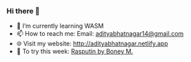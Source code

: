 ### Hi there 👋

- 🌱 I’m currently learning WASM
- 📫 How to reach me: Email: adityabhatnagar14@gmail.com
- 🌐 Visit my website: http://adityabhatnagar.netlify.app
- 🎵 To try this week: [Rasputin by Boney M.](https://youtu.be/16y1AkoZkmQ)
